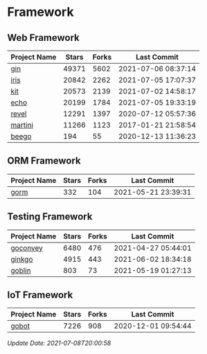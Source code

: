 # Framework

## Web Framework
| Project Name | Stars | Forks | Last Commit |
| ------------ | ----- | ----- | ----------- |
| [gin](https://github.com/gin-gonic/gin) | 49371 | 5602 | 2021-07-06 08:37:14 |
| [iris](https://github.com/kataras/iris) | 20842 | 2262 | 2021-07-05 17:07:37 |
| [kit](https://github.com/go-kit/kit) | 20573 | 2139 | 2021-07-02 14:58:17 |
| [echo](https://github.com/labstack/echo) | 20199 | 1784 | 2021-07-05 19:33:19 |
| [revel](https://github.com/revel/revel) | 12291 | 1397 | 2020-07-12 05:57:36 |
| [martini](https://github.com/go-martini/martini) | 11266 | 1123 | 2017-01-21 21:58:54 |
| [beego](https://github.com/astaxie/beego) | 194 | 55 | 2020-12-13 11:36:23 |

## ORM Framework
| Project Name | Stars | Forks | Last Commit |
| ------------ | ----- | ----- | ----------- |
| [gorm](https://github.com/jinzhu/gorm) | 332 | 104 | 2021-05-21 23:39:31 |

## Testing Framework
| Project Name | Stars | Forks | Last Commit |
| ------------ | ----- | ----- | ----------- |
| [goconvey](https://github.com/smartystreets/goconvey) | 6480 | 476 | 2021-04-27 05:44:01 |
| [ginkgo](https://github.com/onsi/ginkgo) | 4915 | 443 | 2021-06-02 18:34:18 |
| [goblin](https://github.com/franela/goblin) | 803 | 73 | 2021-05-19 01:27:13 |

## IoT Framework
| Project Name | Stars | Forks | Last Commit |
| ------------ | ----- | ----- | ----------- |
| [gobot](https://github.com/hybridgroup/gobot) | 7226 | 908 | 2020-12-01 09:54:44 |

*Update Date: 2021-07-08T20:00:58*